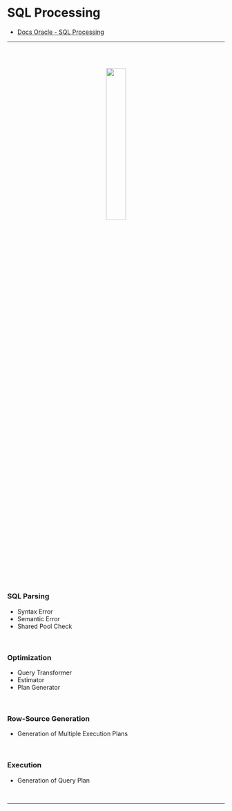 # SQL Processing
> 
* [Docs Oracle - SQL Processing](https://docs.oracle.com/database/121/TGSQL/tgsql_sqlproc.htm#TGSQL178)

<hr>
<br>

## 
#### 

<div align="center">
  <img width="30%" src="https://github.com/user-attachments/assets/a6678dad-57a7-4abd-8f72-0a79bb2ea593">
</div>

<br>

### SQL Parsing
* Syntax Error
* Semantic Error
* Shared Pool Check

<br>

### Optimization
* Query Transformer
* Estimator
* Plan Generator

<br>

### Row-Source Generation
* Generation of Multiple Execution Plans

<br>

### Execution
* Generation of Query Plan

<br>
<hr>
<br>
